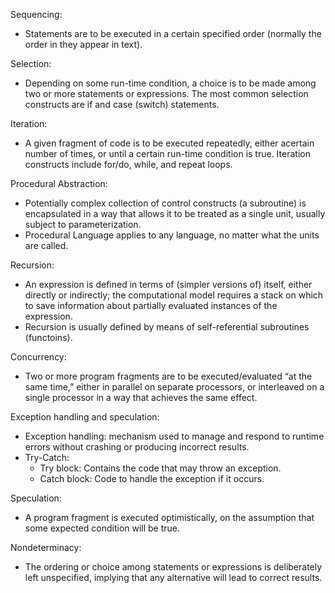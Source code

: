 Sequencing:
- Statements are to be executed in a certain specified order (normally the order in they appear in text).

Selection:
- Depending on some run-time condition, a choice is to be made among two or more statements or expressions. The most common selection constructs are if and case (switch) statements.

Iteration:
- A given fragment of code is to be executed repeatedly, either acertain number of times, or until a certain run-time condition is true. Iteration constructs include for/do, while, and repeat loops.

Procedural Abstraction:
- Potentially complex collection of control constructs (a subroutine) is encapsulated in a way that allows it to be treated as a single unit, usually subject to parameterization.
- Procedural Language applies to any language, no matter what the units are called.

Recursion:
- An expression is defined in terms of (simpler versions of) itself, either directly or indirectly; the computational model requires a stack on which to save information about partially evaluated instances of the expression.
- Recursion is usually defined by means of self-referential subroutines (functoins).

Concurrency:
- Two or more program fragments are to be executed/evaluated “at the same time,” either in parallel on separate processors, or interleaved on a single processor in a way that achieves the same effect.

Exception handling and speculation:
- Exception handling: mechanism used to manage and respond to runtime errors without crashing or producing incorrect results.
- Try-Catch:
    - Try block: Contains the code that may throw an exception.
    - Catch block: Code to handle the exception if it occurs.

Speculation:
- A program fragment is executed optimistically, on the assumption that some expected condition will be true.

Nondeterminacy:
- The ordering or choice among statements or expressions is deliberately left unspecified, implying that any alternative will lead to correct results.

